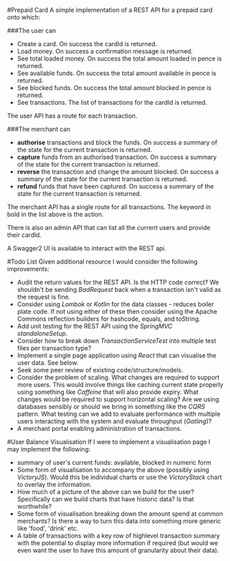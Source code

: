 #Prepaid Card
A simple implementation of a REST API for a prepaid card onto which:

###The user can
- Create a card. On success the cardId is returned.
- Load money. On success a confirmation message is returned.
- See total loaded money. On success the total amount loaded in pence is returned.
- See available funds. On success the total amount available in pence is returned.
- See blocked funds. On success the total amount blocked in pence is returned.
- See transactions. The list of transactions for the cardId is returned.

The user API has a route for each transaction.

###The merchant can
- **authorise** transactions and block the funds. On success a summary of the state for the current transaction is returned.
- **capture** funds from an authorised transaction. On success a summary of the state for the current transaction is returned.
- **reverse** the transaction and change the amount blocked. On success a summary of the state for the current transaction is returned.
- **refund** funds that have been captured. On success a summary of the state for the current transaction is returned.

The merchant API has a single route for all transactions. The keyword in bold in the list above is the action.

There is also an admin API that can list all the current users and provide their cardId.

A Swagger2 UI is available to interact with the REST api.

#Todo List
Given additional resource I would consider the following improvements:
 - Audit the return values for the REST API. Is the HTTP code correct? We shouldn't be sending *BadRequest* back when a transaction isn't valid as the request is fine.
 - Consider using *Lombok* or *Kotlin* for the data classes - reduces boiler plate code. If not using either of these then consider using the Apache Commons reflection builders for hashcode, equals, and toString.
 - Add unit testing for the REST API using the *SpringMVC standaloneSetup*.
 - Consider how to break down *TransactionServiceTest* into multiple test files per transaction type?
 - Implement a single page application using *React* that can visualise the user data. See below.
 - Seek some peer review of existing code/structure/models.
 - Consider the problem of scaling. What changes are required to support more users. This would involve things like caching current state properly using something like *Caffeine* that will also provide expiry. What changes would be required to support horizontal scaling? Are we using databases sensibly or should we bring in something like the *CQRS* pattern. What testing can we add to evaluate performance with multiple users interacting with the system and evaluate throughput (*Gatling*)?
 - A merchant portal enabling administration of transactions.
 
 #User Balance Visualisation
 If I were to implement a visualisation page I may implement the following:
 - summary of user's current funds: available, blocked in numeric form
 - Some form of visualisation to accompany the above (possibly using *VictoryJS*). Would this be individual charts or use the *VictoryStack* chart to overlay the information. 
 - How much of a picture of the above can we build for the user? Specifically can we build charts that have historic data? Is that worthwhile?
 - Some form of visualisation breaking down the amount spend at common merchants? Is there a way to turn this data into something more generic like 'food', 'drink' etc.
 - A table of transactions with a key row of highlevel transaction summary with the potential to display more information if required (but would we even want the user to have this amount of granularity about their data).
 
 
 